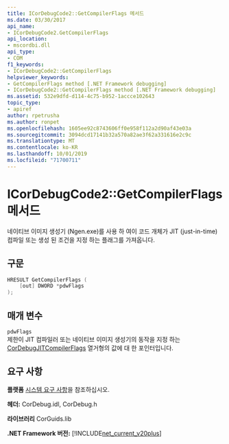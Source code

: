 ```yaml
---
title: ICorDebugCode2::GetCompilerFlags 메서드
ms.date: 03/30/2017
api_name:
- ICorDebugCode2.GetCompilerFlags
api_location:
- mscordbi.dll
api_type:
- COM
f1_keywords:
- ICorDebugCode2::GetCompilerFlags
helpviewer_keywords:
- GetCompilerFlags method [.NET Framework debugging]
- ICorDebugCode2::GetCompilerFlags method [.NET Framework debugging]
ms.assetid: 532e9dfd-d114-4c75-b952-1accce102643
topic_type:
- apiref
author: rpetrusha
ms.author: ronpet
ms.openlocfilehash: 1605ee92c8743606ff0e958f112a2d90af43e03a
ms.sourcegitcommit: 3094dcd17141b32a570a82ae3f62a331616e2c9c
ms.translationtype: MT
ms.contentlocale: ko-KR
ms.lasthandoff: 10/01/2019
ms.locfileid: "71700711"
---
```

# <a name="icordebugcode2getcompilerflags-method"></a>ICorDebugCode2::GetCompilerFlags 메서드

네이티브 이미지 생성기 (Ngen.exe)를 사용 하 여이 코드 개체가 JIT (just-in-time) 컴파일 또는 생성 된 조건을 지정 하는 플래그를 가져옵니다.

## <a name="syntax"></a>구문

```cpp
HRESULT GetCompilerFlags (
    [out] DWORD *pdwFlags
);
```

## <a name="parameters"></a>매개 변수

 `pdwFlags`  
 제한이 JIT 컴파일러 또는 네이티브 이미지 생성기의 동작을 지정 하는 [CorDebugJITCompilerFlags](../../../../docs/framework/unmanaged-api/debugging/cordebugjitcompilerflags-enumeration.md) 열거형의 값에 대 한 포인터입니다.

## <a name="requirements"></a>요구 사항

 **플랫폼** [시스템 요구 사항](../../../../docs/framework/get-started/system-requirements.md)을 참조하십시오.

 **헤더:** CorDebug.idl, CorDebug.h

 **라이브러리** CorGuids.lib

 **.NET Framework 버전:** [!INCLUDE[net_current_v20plus](../../../../includes/net-current-v20plus-md.md)]
 
